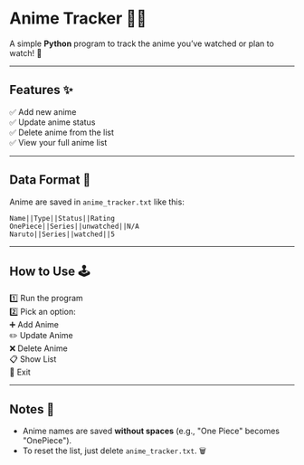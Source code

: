 # Anime Tracker 🎥📜

A simple **Python** program to track the anime you’ve watched or plan to watch! 🌟

---

## Features ✨

✅ Add new anime  
✅ Update anime status  
✅ Delete anime from the list  
✅ View your full anime list

---

## Data Format 📄

Anime are saved in `anime_tracker.txt` like this:

```
Name||Type||Status||Rating
OnePiece||Series||unwatched||N/A
Naruto||Series||watched||5
```

---

## How to Use 🕹️

1️⃣ Run the program  
2️⃣ Pick an option:  
   ➕ Add Anime  
   ✏️ Update Anime  
   ❌ Delete Anime  
   📋 Show List  
   🚪 Exit  

---

## Notes 📝

- Anime names are saved **without spaces** (e.g., "One Piece" becomes "OnePiece").  
- To reset the list, just delete `anime_tracker.txt`. 🗑️

